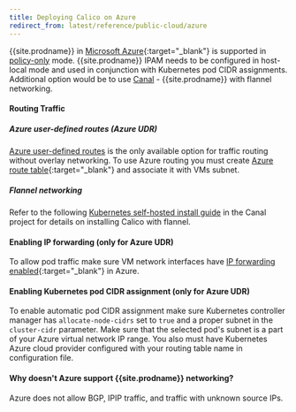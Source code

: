 ```yaml
---
title: Deploying Calico on Azure
redirect_from: latest/reference/public-cloud/azure
---
```


{{site.prodname}} in [Microsoft Azure][Azure]{:target="_blank"} is supported in [policy-only][PolicyMode] mode. {{site.prodname}} IPAM needs to be configured in host-local mode and used in conjunction with Kubernetes pod CIDR assignments. Additional option would be to use [Canal][Canal] - {{site.prodname}} with flannel networking.

#### Routing Traffic

##### Azure user-defined routes (Azure UDR)

[Azure user-defined routes][AzureUDR] is the only available option for traffic routing without overlay networking. To use Azure routing you must create [Azure route table][AzureUDRCreate]{:target="_blank"} and associatе it with VMs subnet.

##### Flannel networking

Refer to the following [Kubernetes self-hosted install guide][CanalGuide] in the Canal project for details on installing Calico with flannel.

#### Enabling IP forwarding (only for Azure UDR)

To allow pod traffic make sure VM network interfaces have [IP forwarding enabled][AzureIPForward]{:target="_blank"} in Azure.

#### Enabling Kubernetes pod CIDR assignment (only for Azure UDR)

To enable automatic pod CIDR assignment make sure Kubernetes controller manager has `allocate-node-cidrs` set to `true`
and a proper subnet in the `cluster-cidr` parameter. Make sure that the selected pod's subnet is a part of your Azure virtual network IP range.
You also must have Kubernetes Azure cloud provider configured with your routing table name in configuration file.

#### Why doesn't Azure support {{site.prodname}} networking?

Azure does not allow BGP, IPIP traffic, and traffic with unknown source IPs.

[Azure]: https://azure.microsoft.com
[AzureIPForward]: https://docs.microsoft.com/en-us/azure/virtual-network/virtual-network-network-interface#enable-or-disable-ip-forwarding
[AzureUDR]: https://docs.microsoft.com/en-us/azure/virtual-network/virtual-networks-udr-overview#user-defined
[AzureUDRCreate]: https://docs.microsoft.com/en-us/azure/virtual-network/create-user-defined-route-portal
[Canal]: https://github.com/projectcalico/canal
[CanalGuide]: https://github.com/projectcalico/canal/blob/master/k8s-install/README.md
[PolicyMode]: {{site.baseurl}}/{{page.version}}/getting-started/kubernetes/installation/hosted/kubernetes-datastore/#policy-only
